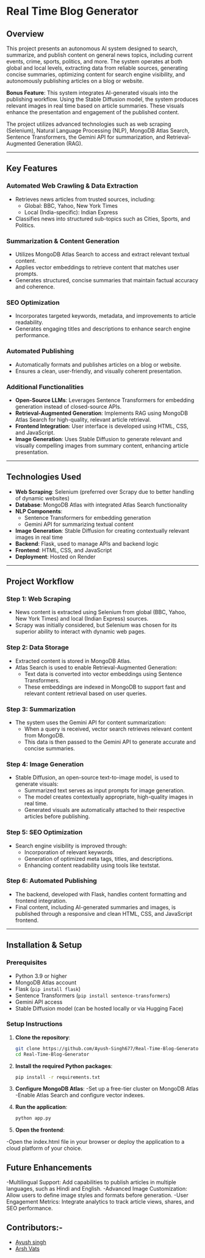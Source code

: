 # Real Time Blog Generator

## **Overview**
This project presents an autonomous AI system designed to search, summarize, and publish content on general news topics, including current events, crime, sports, politics, and more. The system operates at both global and local levels, extracting data from reliable sources, generating concise summaries, optimizing content for search engine visibility, and autonomously publishing articles on a blog or website.

**Bonus Feature**: This system integrates AI-generated visuals into the publishing workflow. Using the Stable Diffusion model, the system produces relevant images in real time based on article summaries. These visuals enhance the presentation and engagement of the published content.

The project utilizes advanced technologies such as web scraping (Selenium), Natural Language Processing (NLP), MongoDB Atlas Search, Sentence Transformers, the Gemini API for summarization, and Retrieval-Augmented Generation (RAG).

---

## **Key Features**

### **Automated Web Crawling & Data Extraction**
- Retrieves news articles from trusted sources, including:
  - Global: BBC, Yahoo, New York Times
  - Local (India-specific): Indian Express
- Classifies news into structured sub-topics such as Cities, Sports, and Politics.

### **Summarization & Content Generation**
- Utilizes MongoDB Atlas Search to access and extract relevant textual content.
- Applies vector embeddings to retrieve content that matches user prompts.
- Generates structured, concise summaries that maintain factual accuracy and coherence.

### **SEO Optimization**
- Incorporates targeted keywords, metadata, and improvements to article readability.
- Generates engaging titles and descriptions to enhance search engine performance.

### **Automated Publishing**
- Automatically formats and publishes articles on a blog or website.
- Ensures a clean, user-friendly, and visually coherent presentation.

### **Additional Functionalities**
- **Open-Source LLMs**: Leverages Sentence Transformers for embedding generation instead of closed-source APIs.
- **Retrieval-Augmented Generation**: Implements RAG using MongoDB Atlas Search for high-quality, relevant article retrieval.
- **Frontend Integration**: User interface is developed using HTML, CSS, and JavaScript.
- **Image Generation**: Uses Stable Diffusion to generate relevant and visually compelling images from summary content, enhancing article presentation.

---

## **Technologies Used**
- **Web Scraping**: Selenium (preferred over Scrapy due to better handling of dynamic websites)
- **Database**: MongoDB Atlas with integrated Atlas Search functionality
- **NLP Components**:
  - Sentence Transformers for embedding generation
  - Gemini API for summarizing textual content
- **Image Generation**: Stable Diffusion for creating contextually relevant images in real time
- **Backend**: Flask, used to manage APIs and backend logic
- **Frontend**: HTML, CSS, and JavaScript
- **Deployment**: Hosted on Render

---

## **Project Workflow**

### **Step 1: Web Scraping**
- News content is extracted using Selenium from global (BBC, Yahoo, New York Times) and local (Indian Express) sources.
- Scrapy was initially considered, but Selenium was chosen for its superior ability to interact with dynamic web pages.

### **Step 2: Data Storage**
- Extracted content is stored in MongoDB Atlas.
- Atlas Search is used to enable Retrieval-Augmented Generation:
  - Text data is converted into vector embeddings using Sentence Transformers.
  - These embeddings are indexed in MongoDB to support fast and relevant content retrieval based on user queries.

### **Step 3: Summarization**
- The system uses the Gemini API for content summarization:
  - When a query is received, vector search retrieves relevant content from MongoDB.
  - This data is then passed to the Gemini API to generate accurate and concise summaries.

### **Step 4: Image Generation**
- Stable Diffusion, an open-source text-to-image model, is used to generate visuals:
  - Summarized text serves as input prompts for image generation.
  - The model creates contextually appropriate, high-quality images in real time.
  - Generated visuals are automatically attached to their respective articles before publishing.

### **Step 5: SEO Optimization**
- Search engine visibility is improved through:
  - Incorporation of relevant keywords.
  - Generation of optimized meta tags, titles, and descriptions.
  - Enhancing content readability using tools like textstat.

### **Step 6: Automated Publishing**
- The backend, developed with Flask, handles content formatting and frontend integration.
- Final content, including AI-generated summaries and images, is published through a responsive and clean HTML, CSS, and JavaScript frontend.

---

## **Installation & Setup**

### **Prerequisites**
- Python 3.9 or higher
- MongoDB Atlas account
- Flask (`pip install flask`)
- Sentence Transformers (`pip install sentence-transformers`)
- Gemini API access
- Stable Diffusion model (can be hosted locally or via Hugging Face)

### **Setup Instructions**

1. **Clone the repository**:
   ```bash
   git clone https://github.com/Ayush-Singh677/Real-Time-Blog-Generator
   cd Real-Time-Blog-Generator

2. **Install the required Python packages**:
      ```bash
   pip install -r requirements.txt

3. **Configure MongoDB Atlas**:
-Set up a free-tier cluster on MongoDB Atlas
-Enable Atlas Search and configure vector indexes.

4. **Run the application**:
   ```bash
   python app.py
   
6. **Open the frontend**:

-Open the index.html file in your browser or deploy the application to a cloud platform of your choice.

## **Future Enhancements**
-Multilingual Support: Add capabilities to publish articles in multiple languages, such as Hindi and English.
-Advanced Image Customization: Allow users to define image styles and formats before generation.
-User Engagement Metrics: Integrate analytics to track article views, shares, and SEO performance.

## **Contributors**:-
- [Ayush singh](https://github.com/Ayush-Singh677) 
- [Arsh Vats](https://github.com/arsh0429) 
